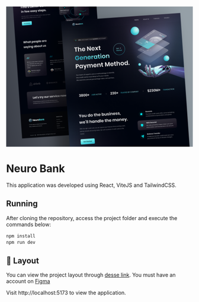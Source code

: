 ![Cover](./.github/cover.png)

# Neuro Bank

This application was developed using React, ViteJS and TailwindCSS.

## Running

After cloning the repository, access the project folder and execute the commands below:

```sh
npm install
npm run dev
```
## 🔗 Layout
You can view the project layout through 
[desse link](https://www.figma.com/file/EvTvPFb6UBdEU8Wh0IWeQS/NeuroBank?type=design&node-id=0-1&mode=design&t=seHTPd1FgYQTEC0b-0). 
You must have an account on
[Figma](https://www.figma.com)

Visit http://localhost:5173 to view the application.